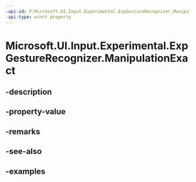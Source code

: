 ```yaml
---
-api-id: P:Microsoft.UI.Input.Experimental.ExpGestureRecognizer.ManipulationExact
-api-type: winrt property
---
```


# Microsoft.UI.Input.Experimental.ExpGestureRecognizer.ManipulationExact

<!--
public bool ManipulationExact { get; set; }
-->


## -description

## -property-value

## -remarks

## -see-also

## -examples


